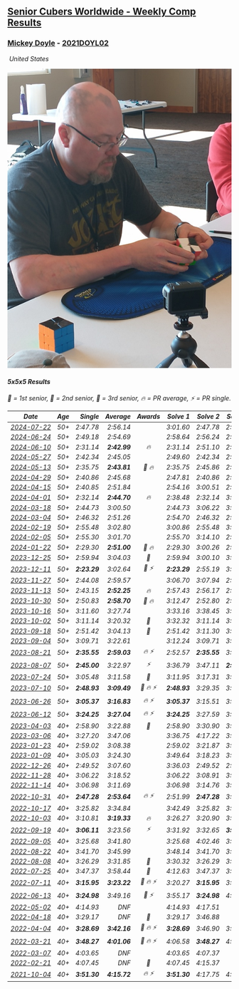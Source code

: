 <style>table {white-space: nowrap;}</style>
<link rel="stylesheet" type="text/css" href="/scw-comp/css/flags.css" />

## [Senior Cubers Worldwide - Weekly Comp Results](/scw-comp/results/)
### [Mickey Doyle](README.md) - [2021DOYL02](https://www.worldcubeassociation.org/persons/2021DOYL02?event=555)

<i class="flag flag-US" />&nbsp;United States

![Mickey Doyle](1644595509.jpg)

#### 5x5x5 Results

<span style="white-space: nowrap;">🥇 = 1st senior</span>, <span style="white-space: nowrap;">🥈 = 2nd senior</span>, <span style="white-space: nowrap;">🥉 = 3rd senior</span>, <span style="white-space: nowrap;">🔥 = PR average</span>, <span style="white-space: nowrap;">⚡ = PR single</span>.

| Date | Age | Single | Average | Awards | Solve 1 | Solve 2 | Solve 3 | Solve 4 | Solve 5 | Video |
| :--: | :--: | --: | --: | :--: | --: | --: | --: | --: | --: | :-- |
| [2024-07-22](../../results/2024-07-22/555.md) | 50+ | 2:47.78 | 2:56.14 |  | 3:01.60 | 2:47.78 | 2:59.04 | DNS | DNS | [Desktop](https://www.facebook.com/events/785148847162745/permalink/793706776306952) / [Mobile](https://m.facebook.com/events/785148847162745?view=permalink&id=793706776306952) |
| [2024-06-24](../../results/2024-06-24/555.md) | 50+ | 2:49.18 | 2:54.69 |  | 2:58.64 | 2:56.24 | 2:49.18 | DNS | DNS | [Desktop](https://www.facebook.com/events/500485402410682/permalink/508455828280306) / [Mobile](https://m.facebook.com/events/500485402410682?view=permalink&id=508455828280306) |
| [2024-06-10](../../results/2024-06-10/555.md) | 50+ | 2:31.14 | **2:42.99** | 🔥 | 2:31.14 | 2:51.10 | 2:46.73 | DNS | DNS | [Desktop](https://www.facebook.com/events/804039971828225/permalink/810933701138852) / [Mobile](https://m.facebook.com/events/804039971828225?view=permalink&id=810933701138852) |
| [2024-05-27](../../results/2024-05-27/555.md) | 50+ | 2:42.34 | 2:45.05 |  | 2:49.60 | 2:42.34 | 2:43.20 | DNS | DNS | [Desktop](https://www.facebook.com/events/476090921456450/permalink/483690460696496) / [Mobile](https://m.facebook.com/events/476090921456450?view=permalink&id=483690460696496) |
| [2024-05-13](../../results/2024-05-13/555.md) | 50+ | 2:35.75 | **2:43.81** | 🥉 🔥 | 2:35.75 | 2:45.86 | 2:49.81 | DNS | DNS | [Desktop](https://www.facebook.com/events/849366597233542/permalink/857752366394965) / [Mobile](https://m.facebook.com/events/849366597233542?view=permalink&id=857752366394965) |
| [2024-04-29](../../results/2024-04-29/555.md) | 50+ | 2:40.86 | 2:45.68 |  | 2:47.81 | 2:40.86 | 2:48.36 | DNS | DNS | [Desktop](https://www.facebook.com/events/457727373442774/permalink/466046569277521) / [Mobile](https://m.facebook.com/events/457727373442774?view=permalink&id=466046569277521) |
| [2024-04-15](../../results/2024-04-15/555.md) | 50+ | 2:40.85 | 2:51.84 |  | 2:54.16 | 3:00.51 | 2:40.85 | DNS | DNS | [Desktop](https://www.facebook.com/events/824973009507415/permalink/832365478768168) / [Mobile](https://m.facebook.com/events/824973009507415?view=permalink&id=832365478768168) |
| [2024-04-01](../../results/2024-04-01/555.md) | 50+ | 2:32.14 | **2:44.70** | 🔥 | 2:38.48 | 2:32.14 | 3:03.48 | DNS | DNS | [Desktop](https://www.facebook.com/events/3767623586842150/permalink/3776869815917527) / [Mobile](https://m.facebook.com/events/3767623586842150?view=permalink&id=3776869815917527) |
| [2024-03-18](../../results/2024-03-18/555.md) | 50+ | 2:44.73 | 3:00.50 |  | 2:44.73 | 3:06.22 | 3:10.54 | DNS | DNS | [Desktop](https://www.facebook.com/events/386186517521787/permalink/391930133614092) / [Mobile](https://m.facebook.com/events/386186517521787?view=permalink&id=391930133614092) |
| [2024-03-04](../../results/2024-03-04/555.md) | 50+ | 2:46.32 | 2:51.26 |  | 2:54.70 | 2:46.32 | 2:52.76 | DNS | DNS | [Desktop](https://www.facebook.com/events/3564311457163699/permalink/3573122962949215) / [Mobile](https://m.facebook.com/events/3564311457163699?view=permalink&id=3573122962949215) |
| [2024-02-19](../../results/2024-02-19/555.md) | 50+ | 2:55.48 | 3:02.80 |  | 3:00.86 | 2:55.48 | 3:12.05 | DNS | DNS | [Desktop](https://www.facebook.com/events/937364477878870/permalink/944126653869319) / [Mobile](https://m.facebook.com/events/937364477878870?view=permalink&id=944126653869319) |
| [2024-02-05](../../results/2024-02-05/555.md) | 50+ | 2:55.30 | 3:01.70 |  | 2:55.70 | 3:14.10 | 2:55.30 | DNS | DNS | [Desktop](https://www.facebook.com/events/402593568902224/permalink/410718181423096) / [Mobile](https://m.facebook.com/events/402593568902224?view=permalink&id=410718181423096) |
| [2024-01-22](../../results/2024-01-22/555.md) | 50+ | 2:29.30 | **2:51.00** | 🥉 🔥 | 2:29.30 | 3:00.26 | 2:37.42 | 2:55.33 | 3:05.86 | [Desktop](https://www.facebook.com/events/395750252948744/permalink/403453978845038) / [Mobile](https://m.facebook.com/events/395750252948744?view=permalink&id=403453978845038) |
| [2023-12-25](../../results/2023-12-25/555.md) | 50+ | 2:59.94 | 3:04.03 | 🥈 | 2:59.94 | 3:00.10 | 3:12.06 | DNS | DNS | [Desktop](https://www.facebook.com/events/349610014457902/permalink/356562400429330) / [Mobile](https://m.facebook.com/events/349610014457902?view=permalink&id=356562400429330) |
| [2023-12-11](../../results/2023-12-11/555.md) | 50+ | **2:23.29** | 3:02.64 | 🥉 ⚡ | **2:23.29** | 2:55.19 | 3:03.22 | 3:44.82 | 3:09.50 | [Desktop](https://www.facebook.com/events/101679999707522/permalink/106150995927089) / [Mobile](https://m.facebook.com/events/101679999707522?view=permalink&id=106150995927089) |
| [2023-11-27](../../results/2023-11-27/555.md) | 50+ | 2:44.08 | 2:59.57 |  | 3:06.70 | 3:07.94 | 2:44.08 | DNS | DNS | [Desktop](https://www.facebook.com/events/305565215720258/permalink/313249328285180) / [Mobile](https://m.facebook.com/events/305565215720258?view=permalink&id=313249328285180) |
| [2023-11-13](../../results/2023-11-13/555.md) | 50+ | 2:43.15 | **2:52.25** | 🔥 | 2:57.43 | 2:56.17 | 2:43.15 | DNS | DNS | [Desktop](https://www.facebook.com/events/1374628593479428/permalink/1381715059437448) / [Mobile](https://m.facebook.com/events/1374628593479428?view=permalink&id=1381715059437448) |
| [2023-10-30](../../results/2023-10-30/555.md) | 50+ | 2:50.83 | **2:58.70** | 🥈 🔥 | 3:12.47 | 2:52.80 | 2:50.83 | DNS | DNS | [Desktop](https://www.facebook.com/events/366558396032988/permalink/372852825403545) / [Mobile](https://m.facebook.com/events/366558396032988?view=permalink&id=372852825403545) |
| [2023-10-16](../../results/2023-10-16/555.md) | 50+ | 3:11.60 | 3:27.74 |  | 3:33.16 | 3:38.45 | 3:11.60 | DNS | DNS | [Desktop](https://www.facebook.com/events/754076313399498/permalink/762101402596989) / [Mobile](https://m.facebook.com/events/754076313399498?view=permalink&id=762101402596989) |
| [2023-10-02](../../results/2023-10-02/555.md) | 50+ | 3:11.14 | 3:20.32 | 🥉 | 3:32.32 | 3:11.14 | 3:17.49 | DNS | DNS | [Desktop](https://www.facebook.com/events/370105888672980/permalink/377417077941861) / [Mobile](https://m.facebook.com/events/370105888672980?view=permalink&id=377417077941861) |
| [2023-09-18](../../results/2023-09-18/555.md) | 50+ | 2:51.42 | 3:04.13 | 🥉 | 2:51.42 | 3:11.30 | 3:09.67 | DNS | DNS | [Desktop](https://www.facebook.com/events/3507561106126011/permalink/3516608081887980) / [Mobile](https://m.facebook.com/events/3507561106126011?view=permalink&id=3516608081887980) |
| [2023-09-04](../../results/2023-09-04/555.md) | 50+ | 3:09.71 | 3:22.61 |  | 3:12.24 | 3:09.71 | 3:45.88 | DNS | DNS | [Desktop](https://www.facebook.com/events/2764998176984627/permalink/2775131752637936) / [Mobile](https://m.facebook.com/events/2764998176984627?view=permalink&id=2775131752637936) |
| [2023-08-21](../../results/2023-08-21/555.md) | 50+ | **2:35.55** | **2:59.03** | 🔥 ⚡ | 2:52.57 | **2:35.55** | 3:28.98 | DNS | DNS | [Desktop](https://www.facebook.com/events/605466225085334/permalink/612109054421051) / [Mobile](https://m.facebook.com/events/605466225085334?view=permalink&id=612109054421051) |
| [2023-08-07](../../results/2023-08-07/555.md) | 50+ | **2:45.00** | 3:22.97 | ⚡ | 3:36.79 | 3:47.11 | **2:45.00** | DNS | DNS | [Desktop](https://www.facebook.com/events/310216218066087/permalink/316705950750447) / [Mobile](https://m.facebook.com/events/310216218066087?view=permalink&id=316705950750447) |
| [2023-07-24](../../results/2023-07-24/555.md) | 50+ | 3:05.48 | 3:11.58 | 🥉 | 3:11.95 | 3:17.31 | 3:05.48 | DNS | DNS | [Desktop](https://www.facebook.com/events/3448294872104342/permalink/3454622848138211) / [Mobile](https://m.facebook.com/events/3448294872104342?view=permalink&id=3454622848138211) |
| [2023-07-10](../../results/2023-07-10/555.md) | 50+ | **2:48.93** | **3:09.49** | 🥉 🔥 ⚡ | **2:48.93** | 3:29.35 | 3:10.18 | DNS | DNS | [Desktop](https://www.facebook.com/events/972057793917824/permalink/978763846580552) / [Mobile](https://m.facebook.com/events/972057793917824?view=permalink&id=978763846580552) |
| [2023-06-26](../../results/2023-06-26/555.md) | 50+ | **3:05.37** | **3:16.83** | 🔥 ⚡ | **3:05.37** | 3:15.51 | 3:29.62 | DNS | DNS | [Desktop](https://www.facebook.com/events/1935666300144840/permalink/1943572972687506) / [Mobile](https://m.facebook.com/events/1935666300144840?view=permalink&id=1943572972687506) |
| [2023-06-12](../../results/2023-06-12/555.md) | 50+ | **3:24.25** | **3:27.04** | 🔥 ⚡ | **3:24.25** | 3:27.59 | 3:29.29 | DNS | DNS | [Desktop](https://www.facebook.com/events/575948201291091/permalink/582437773975467) / [Mobile](https://m.facebook.com/events/575948201291091?view=permalink&id=582437773975467) |
| [2023-04-03](../../results/2023-04-03/555.md) | 40+ | 2:58.90 | 3:22.88 | 🥉 | 2:58.90 | 3:30.90 | 3:38.84 | DNS | DNS | [Desktop](https://www.facebook.com/events/1352032565369803/permalink/1359085354664524) / [Mobile](https://m.facebook.com/events/1352032565369803?view=permalink&id=1359085354664524) |
| [2023-03-06](../../results/2023-03-06/555.md) | 40+ | 3:27.20 | 3:47.06 |  | 3:36.75 | 4:17.22 | 3:27.20 | DNS | DNS | [Desktop](https://www.facebook.com/events/1616007312171296/permalink/1622892844816076) / [Mobile](https://m.facebook.com/events/1616007312171296?view=permalink&id=1622892844816076) |
| [2023-01-23](../../results/2023-01-23/555.md) | 40+ | 2:59.02 | 3:08.38 |  | 2:59.02 | 3:21.87 | 3:04.26 | DNS | DNS | [Desktop](https://www.facebook.com/events/509798861140910/permalink/517689343685195) / [Mobile](https://m.facebook.com/events/509798861140910?view=permalink&id=517689343685195) |
| [2023-01-09](../../results/2023-01-09/555.md) | 40+ | 3:05.03 | 3:24.30 |  | 3:49.64 | 3:18.23 | 3:05.03 | DNS | DNS | [Desktop](https://www.facebook.com/events/1531132474062600/permalink/1540852953090552) / [Mobile](https://m.facebook.com/events/1531132474062600?view=permalink&id=1540852953090552) |
| [2022-12-26](../../results/2022-12-26/555.md) | 40+ | 2:49.52 | 3:07.60 |  | 3:36.03 | 2:49.52 | 2:57.26 | DNS | DNS | [Desktop](https://www.facebook.com/events/699260168471197/permalink/708343644229516) / [Mobile](https://m.facebook.com/events/699260168471197?view=permalink&id=708343644229516) |
| [2022-11-28](../../results/2022-11-28/555.md) | 40+ | 3:06.22 | 3:18.52 |  | 3:06.22 | 3:08.91 | 3:40.43 | DNS | DNS | [Desktop](https://www.facebook.com/events/1208453943094393/permalink/1218222838784170) / [Mobile](https://m.facebook.com/events/1208453943094393?view=permalink&id=1218222838784170) |
| [2022-11-14](../../results/2022-11-14/555.md) | 40+ | 3:06.98 | 3:11.69 |  | 3:06.98 | 3:14.76 | 3:13.32 | DNS | DNS | [Desktop](https://www.facebook.com/events/823524585526773/permalink/833083551237543) / [Mobile](https://m.facebook.com/events/823524585526773?view=permalink&id=833083551237543) |
| [2022-10-31](../../results/2022-10-31/555.md) | 40+ | **2:47.28** | **2:53.64** | 🔥 ⚡ | 2:51.99 | **2:47.28** | 3:01.66 | DNS | DNS | [Desktop](https://www.facebook.com/events/635474734791505/permalink/639598977712414) / [Mobile](https://m.facebook.com/events/635474734791505?view=permalink&id=639598977712414) |
| [2022-10-17](../../results/2022-10-17/555.md) | 40+ | 3:25.82 | 3:34.84 |  | 3:42.49 | 3:25.82 | 3:36.22 | DNS | DNS | [Desktop](https://www.facebook.com/events/5873184052742514/permalink/5907472152647037) / [Mobile](https://m.facebook.com/events/5873184052742514?view=permalink&id=5907472152647037) |
| [2022-10-03](../../results/2022-10-03/555.md) | 40+ | 3:10.81 | **3:19.33** | 🔥 | 3:26.27 | 3:20.90 | 3:10.81 | DNS | DNS | [Desktop](https://www.facebook.com/events/815539682815599/permalink/821321775570723) / [Mobile](https://m.facebook.com/events/815539682815599?view=permalink&id=821321775570723) |
| [2022-09-19](../../results/2022-09-19/555.md) | 40+ | **3:06.11** | 3:23.56 | ⚡ | 3:31.92 | 3:32.65 | **3:06.11** | DNS | DNS | [Desktop](https://www.facebook.com/events/450657513693488/permalink/456653189760587) / [Mobile](https://m.facebook.com/events/450657513693488?view=permalink&id=456653189760587) |
| [2022-09-05](../../results/2022-09-05/555.md) | 40+ | 3:25.68 | 3:41.80 |  | 3:25.68 | 4:02.46 | 3:37.25 | DNS | DNS | [Desktop](https://www.facebook.com/events/448393960648054/permalink/458210456333071) / [Mobile](https://m.facebook.com/events/448393960648054?view=permalink&id=458210456333071) |
| [2022-08-22](../../results/2022-08-22/555.md) | 40+ | 3:41.70 | 3:45.99 |  | 3:48.14 | 3:41.70 | 3:48.12 | DNS | DNS | [Desktop](https://www.facebook.com/events/542579854309231/permalink/551101360123747) / [Mobile](https://m.facebook.com/events/542579854309231?view=permalink&id=551101360123747) |
| [2022-08-08](../../results/2022-08-08/555.md) | 40+ | 3:26.29 | 3:31.85 | 🥉 | 3:30.32 | 3:26.29 | 3:38.93 | DNS | DNS | [Desktop](https://www.facebook.com/events/619445529768906/permalink/625853389128120) / [Mobile](https://m.facebook.com/events/619445529768906?view=permalink&id=625853389128120) |
| [2022-07-25](../../results/2022-07-25/555.md) | 40+ | 3:47.37 | 3:58.44 | 🥈 | 4:12.63 | 3:47.37 | 3:55.32 | DNS | DNS | [Desktop](https://www.facebook.com/events/1016110945736319/permalink/1024584464888967) / [Mobile](https://m.facebook.com/events/1016110945736319?view=permalink&id=1024584464888967) |
| [2022-07-11](../../results/2022-07-11/555.md) | 40+ | **3:15.95** | **3:23.22** | 🥉 🔥 ⚡ | 3:20.27 | **3:15.95** | 3:33.44 | DNS | DNS | [Desktop](https://www.facebook.com/events/443186990742814/permalink/451136703281176) / [Mobile](https://m.facebook.com/events/443186990742814?view=permalink&id=451136703281176) |
| [2022-06-13](../../results/2022-06-13/555.md) | 40+ | **3:24.98** | 3:49.16 | 🥈 ⚡ | 3:55.17 | **3:24.98** | 4:07.34 | DNS | DNS | [Desktop](https://www.facebook.com/events/515728940298305/permalink/524669759404223) / [Mobile](https://m.facebook.com/events/515728940298305?view=permalink&id=524669759404223) |
| [2022-05-02](../../results/2022-05-02/555.md) | 40+ | 4:14.93 | DNF |  | 4:14.93 | 4:17.51 | DNS | DNS | DNS | [Desktop](https://www.facebook.com/events/766988371376362/permalink/776471487094717) / [Mobile](https://m.facebook.com/events/766988371376362?view=permalink&id=776471487094717) |
| [2022-04-18](../../results/2022-04-18/555.md) | 40+ | 3:29.17 | DNF | 🥉 | 3:29.17 | 3:46.88 | DNF | DNS | DNS | [Desktop](https://www.facebook.com/events/651121915952604/permalink/659419135122882) / [Mobile](https://m.facebook.com/events/651121915952604?view=permalink&id=659419135122882) |
| [2022-04-04](../../results/2022-04-04/555.md) | 40+ | **3:28.69** | **3:42.16** | 🥉 🔥 ⚡ | **3:28.69** | 3:46.90 | 3:50.89 | DNS | DNS | [Desktop](https://www.facebook.com/events/405703218032158/permalink/413918317210648) / [Mobile](https://m.facebook.com/events/405703218032158?view=permalink&id=413918317210648) |
| [2022-03-21](../../results/2022-03-21/555.md) | 40+ | **3:48.27** | **4:01.06** | 🥉 🔥 ⚡ | 4:06.58 | **3:48.27** | 4:08.32 | DNS | DNS | [Desktop](https://www.facebook.com/events/498666361787423/permalink/507304710923588) / [Mobile](https://m.facebook.com/events/498666361787423?view=permalink&id=507304710923588) |
| [2022-03-07](../../results/2022-03-07/555.md) | 40+ | 4:03.65 | DNF |  | 4:03.65 | 4:07.37 | DNS | DNS | DNS | [Desktop](https://www.facebook.com/events/535512814493645/permalink/542678637110396) / [Mobile](https://m.facebook.com/events/535512814493645?view=permalink&id=542678637110396) |
| [2022-02-21](../../results/2022-02-21/555.md) | 40+ | 4:07.45 | DNF | 🥉 | 4:07.45 | 4:15.37 | DNS | DNS | DNS | [Desktop](https://www.facebook.com/events/627504321814800/permalink/635575847674314) / [Mobile](https://m.facebook.com/events/627504321814800?view=permalink&id=635575847674314) |
| [2021-10-04](../../results/2021-10-04/555.md) | 40+ | **3:51.30** | **4:15.72** | 🔥 ⚡ | **3:51.30** | 4:17.75 | 4:38.11 | DNS | DNS | [Desktop](https://www.facebook.com/events/150603127207792/permalink/157610589840379) / [Mobile](https://m.facebook.com/events/150603127207792?view=permalink&id=157610589840379) |


<!-- Global site tag (gtag.js) - Google Analytics -->
<script async src="https://www.googletagmanager.com/gtag/js?id=UA-86348435-3"></script>
<script>window.dataLayer = window.dataLayer || []; function gtag() {dataLayer.push(arguments);} gtag('js', new Date()); gtag('config', 'UA-86348435-3');</script>
